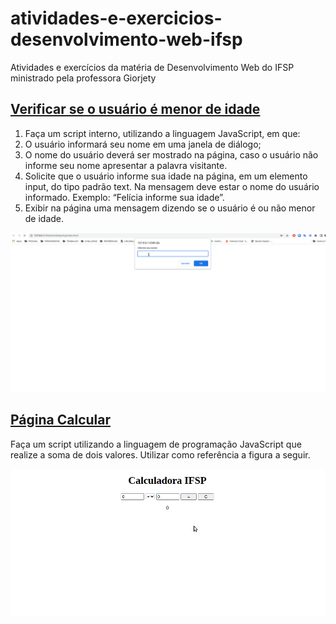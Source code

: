 # atividades-e-exercicios-desenvolvimento-web-ifsp
Atividades e exercícios da matéria de Desenvolvimento Web do IFSP ministrado pela professora Giorjety

## [Verificar se o usuário é menor de idade](https://github.com/ricardotenv/atividades-e-exercicios-desenvolvimento-web-ifsp/blob/3b36d38f799fa35aea21c7b81ad02c231ff5bf24/checkMajority)

1. Faça um script interno, utilizando a linguagem JavaScript, em que:
2. O usuário informará seu nome em uma janela de diálogo;
3. O nome do usuário deverá ser mostrado na página, caso o usuário não informe seu nome apresentar a palavra visitante.
4. Solicite que o usuário informe sua idade na página, em um elemento input, do tipo padrão text. Na mensagem deve estar o nome do usuário informado. Exemplo: “Felícia informe sua idade”.
5. Exibir na página uma mensagem dizendo se o usuário é ou não menor de idade.

![checando maioridade](https://github.com/ricardotenv/atividades-e-exercicios-desenvolvimento-web-ifsp/blob/main/checkMajority/checkMajority.gif)

## [Página Calcular](https://github.com/ricardotenv/atividades-e-exercicios-desenvolvimento-web-ifsp/blob/c00c918ec253c6d26ff63dfea0d2e860f7c449c8/pageCalculator)
Faça um script utilizando a linguagem de programação JavaScript que realize a soma de dois valores. Utilizar como referência a figura a seguir.

![calculadora](https://github.com/ricardotenv/atividades-e-exercicios-desenvolvimento-web-ifsp/blob/main/pageCalculator/pageCalculator.gif)